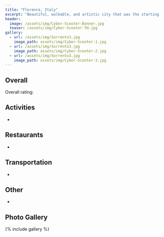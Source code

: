 ```yaml
---
title: "Florence, Italy"
excerpt: "Beautiful, walkable, and artistic city that was the starting point of the Renaissance."
header:
  image: /assets/img/Cyber-Scooter-Banner.jpg
  teaser: /assets/img/Cyber-Scooter-TH.jpg
gallery:
  - url: /assets/img/Sorrento3.jpg
    image_path: assets/img/Cyber-Scooter-1.jpg
  - url: /assets/img/Sorrento3.jpg
    image_path: assets/img/Cyber-Scooter-2.jpg
  - url: /assets/img/Sorrento3.jpg
    image_path: assets/img/Cyber-Scooter-3.jpg
---
```


## Overall
Overall rating:

## Activities
*

## Restaurants
*

## Transportation
*

## Other
*

## Photo Gallery
{% include gallery %}
